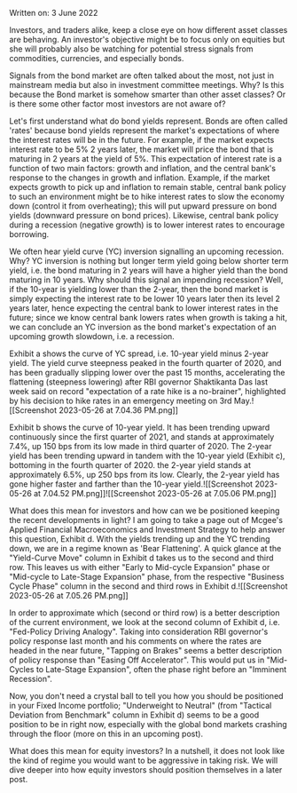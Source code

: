 Written on: 3 June 2022

Investors, and traders alike, keep a close eye on how different asset classes are behaving. An investor's objective might be to focus only on equities but she will probably also be watching for potential stress signals from commodities, currencies, and especially bonds.

Signals from the bond market are often talked about the most, not just in mainstream media but also in investment committee meetings. Why? Is this because the Bond market is somehow smarter than other asset classes? Or is there some other factor most investors are not aware of?

Let's first understand what do bond yields represent. Bonds are often called 'rates' because bond yields represent the market's expectations of where the interest rates will be in the future. For example, if the market expects interest rate to be 5% 2 years later, the market will price the bond that is maturing in 2 years at the yield of 5%. This expectation of interest rate is a function of two main factors: growth and inflation, and the central bank's response to the changes in growth and inflation. Example, if the market expects growth to pick up and inflation to remain stable, central bank policy to such an environment might be to hike interest rates to slow the economy down (control it from overheating); this will put upward pressure on bond yields (downward pressure on bond prices). Likewise, central bank policy during a recession (negative growth) is to lower interest rates to encourage borrowing.

We often hear yield curve (YC) inversion signalling an upcoming recession. Why? YC inversion is nothing but longer term yield going below shorter term yield, i.e. the bond maturing in 2 years will have a higher yield than the bond maturing in 10 years. Why should this signal an impending recession? Well, if the 10-year is yielding lower than the 2-year, then the bond market is simply expecting the interest rate to be lower 10 years later then its level 2 years later, hence expecting the central bank to lower interest rates in the future; since we know central bank lowers rates when growth is taking a hit, we can conclude an YC inversion as the bond market's expectation of an upcoming growth slowdown, i.e. a recession.

Exhibit a shows the curve of YC spread, i.e. 10-year yield minus 2-year yield. The yield curve steepness peaked in the fourth quarter of 2020, and has been gradually slipping lower over the past 15 months, accelerating the flattening (steepness lowering) after RBI governor Shaktikanta Das last week said on record "expectation of a rate hike is a no-brainer", highlighted by his decision to hike rates in an emergency meeting on 3rd May.![[Screenshot 2023-05-26 at 7.04.36 PM.png]]

Exhibit b shows the curve of 10-year yield. It has been trending upward continuously since the first quarter of 2021, and stands at approximately 7.4%, up 150 bps from its low made in third quarter of 2020. The 2-year yield has been trending upward in tandem with the 10-year yield (Exhibit c), bottoming in the fourth quarter of 2020. the 2-year yield stands at approximately 6.5%, up 250 bps from its low. Clearly, the 2-year yield has gone higher faster and farther than the 10-year yield.![[Screenshot 2023-05-26 at 7.04.52 PM.png]]![[Screenshot 2023-05-26 at 7.05.06 PM.png]]

What does this mean for investors and how can we be positioned keeping the recent developments in light? I am going to take a page out of Mcgee's Applied Financial Macroeconomics and Investment Strategy to help answer this question, Exhibit d. With the yields trending up and the YC trending down, we are in a regime known as 'Bear Flattening'. A quick glance at the "Yield-Curve Move" column in Exhibit d takes us to the second and third row. This leaves us with either "Early to Mid-cycle Expansion" phase or "Mid-cycle to Late-Stage Expansion" phase, from the respective "Business Cycle Phase" column in the second and third rows in Exhibit d.![[Screenshot 2023-05-26 at 7.05.26 PM.png]]

In order to approximate which (second or third row) is a better description of the current environment, we look at the second column of Exhibit d, i.e. "Fed-Policy Driving Analogy". Taking into consideration RBI governor's policy response last month and his comments on where the rates are headed in the near future, "Tapping on Brakes" seems a better description of policy response than "Easing Off Accelerator". This would put us in "Mid-Cycles to Late-Stage Expansion", often the phase right before an "Imminent Recession".

Now, you don't need a crystal ball to tell you how you should be positioned in your Fixed Income portfolio; "Underweight to Neutral" (from "Tactical Deviation from Benchmark" column in Exhibit d) seems to be a good position to be in right now, especially with the global bond markets crashing through the floor (more on this in an upcoming post).

What does this mean for equity investors? In a nutshell, it does not look like the kind of regime you would want to be aggressive in taking risk. We will dive deeper into how equity investors should position themselves in a later post.